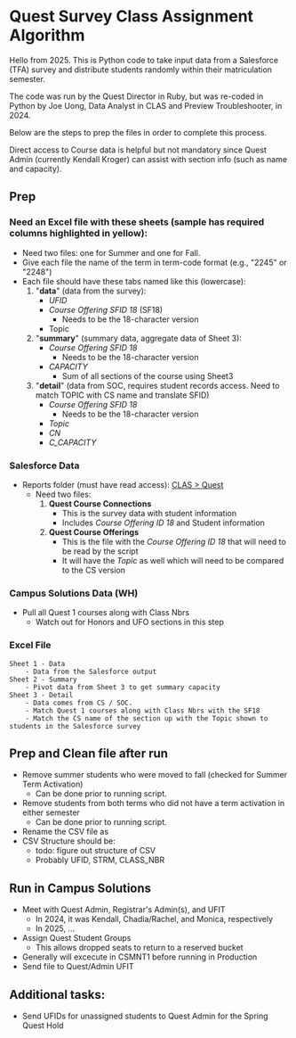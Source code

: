 # Quest Survey Class Assignment Algorithm
Hello from 2025. This is Python code to take input data from a Salesforce (TFA) survey and distribute students randomly within their matriculation semester.

The code was run by the Quest Director in Ruby, but was re-coded in Python by Joe Uong, Data Analyst in CLAS and Preview Troubleshooter, in 2024. 

Below are the steps to prep the files in order to complete this process. 

Direct access to Course data is helpful but not mandatory since Quest Admin (currently Kendall Kroger) can assist with section info (such as name and capacity).

## Prep
### Need an Excel file with these sheets (sample has required columns highlighted in yellow):
- Need two files: one for Summer and one for Fall. 
- Give each file the name of the term in term-code format (e.g., "2245" or "2248")
- Each file should have these tabs named like this (lowercase):
    1. "**data**" (data from the survey):
        - _UFID_
        - _Course Offering SFID 18_ (SF18)
            - Needs to be the 18-character version
        - Topic
    2. "**summary**" (summary data, aggregate data of Sheet 3): 
        - _Course Offering SFID 18_
            - Needs to be the 18-character version
        - _CAPACITY_
            - Sum of all sections of the course using Sheet3
    3. "**detail**" (data from SOC, requires student records access. Need to match TOPIC with CS name and translate SFID)
        - _Course Offering SFID 18_
            - Needs to be the 18-character version
        - _Topic_
        - _CN_
        - _C\_CAPACITY_

### Salesforce Data
- Reports folder (must have read access): [CLAS > Quest](https://uf.lightning.force.com/lightning/r/Folder/00l4X000002nHiYQAU/view?queryScope=userFoldershttps://uf.lightning.force.com/lightning/r/Folder/00l4X000002nHiYQAU/view?queryScope=userFolders)
    - Need two files: 
        1. **Quest Course Connections** 
            - This is the survey data with student information
            - Includes _Course Offering ID 18_ and Student information
        2. **Quest Course Offerings** 
            - This is the file with the _Course Offering ID 18_ that will need to be read by the script
            - It will have the _Topic_ as well which will need to be compared to the CS version

### Campus Solutions Data (WH)
- Pull all Quest 1 courses along with Class Nbrs
    - Watch out for Honors and UFO sections in this step

### Excel File
    Sheet 1 - Data
        - Data from the Salesforce output
    Sheet 2 - Summary
        - Pivot data from Sheet 3 to get summary capacity
    Sheet 3 - Detail
        - Data comes from CS / SOC. 
        - Match Quest 1 courses along with Class Nbrs with the SF18
        - Match the CS name of the section up with the Topic shown to students in the Salesforce survey

## Prep and Clean file after run
- Remove summer students who were moved to fall (checked for Summer Term Activation)
    - Can be done prior to running script. 
- Remove students from both terms who did not have a term activation in either semester
    - Can be done prior to running script. 
- Rename the CSV file as 
- CSV Structure should be: 
    - todo: figure out structure of CSV
    - Probably UFID, STRM, CLASS_NBR

## Run in Campus Solutions
- Meet with Quest Admin, Registrar's Admin(s), and UFIT 
    - In 2024, it was Kendall, Chadia/Rachel, and Monica, respectively
    - In 2025, ... 
- Assign Quest Student Groups
    - This allows dropped seats to return to a reserved bucket
- Generally will excecute in CSMNT1 before running in Production
- Send file to Quest/Admin UFIT

## Additional tasks: 
- Send UFIDs for unassigned students to Quest Admin for the Spring Quest Hold